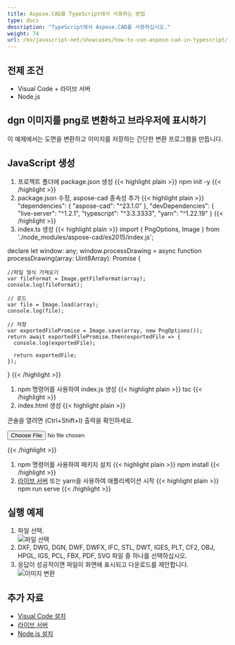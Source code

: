 ```yaml
---
title: Aspose.CAD를 TypeScript에서 사용하는 방법
type: docs
description: "TypeScript에서 Aspose.CAD를 사용하십시오."
weight: 74
url: /ko/javascript-net/showcases/how-to-use-aspose-cad-in-typescript/
---
```



## 전제 조건
- Visual Code + 라이브 서버
- Node.js

## dgn 이미지를 png로 변환하고 브라우저에 표시하기

이 예제에서는 도면을 변환하고 이미지를 저장하는 간단한 변환 프로그램을 만듭니다.

## JavaScript 생성

1. 프로젝트 폴더에 package.json 생성
{{< highlight plain >}}
npm init -y
{{< /highlight >}}
1. package.json 수정, aspose-cad 종속성 추가
{{< highlight plain >}}
"dependencies": {
    "aspose-cad": "^23.1.0"
  },
 "devDependencies": {
    "live-server": "^1.2.1",
    "typescript": "^3.3.3333",
    "yarn": "^1.22.19"
  }
{{< /highlight >}}
1. index.ts 생성
{{< highlight plain >}}
import { PngOptions, Image } from './node_modules/aspose-cad/es2015/index.js';

declare let window: any;
window.processDrawing = async function processDrawing(array: Uint8Array): Promise<any> {

    //파일 형식 가져오기
    var fileFormat = Image.getFileFormat(array);
    console.log(fileFormat);
    
    // 로드
    var file = Image.load(array);
    console.log(file);
    
    // 저장
    var exportedFilePromise = Image.save(array, new PngOptions());
    return await exportedFilePromise.then(exportedFile => {
      console.log(exportedFile);
      
      return exportedFile;
    });
}
{{< /highlight >}}
1. npm 명령어를 사용하여 index.js 생성
{{< highlight plain >}}
tsc
{{< /highlight >}}
1. index.html 생성
{{< highlight plain >}}
<!DOCTYPE html>
콘솔을 열려면 (Ctrl+Shift+I) 출력을 확인하세요.

<script src="./node_modules/aspose-cad/dotnet.js"></script>
<script type="module" src="./node_modules/aspose-cad/es2015/index-js.js"></script>

<body>
	<input id="file" type="file">
	<img id="image" />
</body>

<script>
window.onload = async function () {
	document.querySelector('input').addEventListener('change', function() {
      var reader = new FileReader();
      reader.onload = function() {
      
          var arrayBuffer = this.result;
          var array = new Uint8Array(arrayBuffer);
          
		  //파일 형식 가져오기
		  fileFormat = Aspose.CAD.Image.getFileFormat(array);
          console.log(fileFormat);
		  
		  // 로드
		  file = Aspose.CAD.Image.load(array);
          console.log(file);
		  
		  // 저장
		  exportedFilePromise = Aspose.CAD.Image.save(array, new Aspose.CAD.PngOptions());
		  exportedFilePromise.then(exportedFile => {
			console.log(exportedFile);
			
			var urlCreator = window.URL || window.webkitURL;
			var blob = new Blob([exportedFile], { type: 'application/octet-stream' });
            var imageUrl = urlCreator.createObjectURL(blob);
            document.querySelector("#image").src = imageUrl;
		  });
      }
	  
      reader.readAsArrayBuffer(this.files[0]);
    }, 
	false);
};
</script>
{{< /highlight >}}

1. npm 명령어를 사용하여 패키지 설치
{{< highlight plain >}}
npm install
{{< /highlight >}}
1. [라이브 서버](https://marketplace.visualstudio.com/items?itemName=ritwickdey.LiveServer/) 또는 yarn을 사용하여 애플리케이션 시작
{{< highlight plain >}}
npm run serve
{{< /highlight >}}

## 실행 예제

1. 파일 선택.<br>
![파일 선택](/_assets/javascript-net/typescript/choose-file.png)<br>
1. DXF, DWG, DGN, DWF, DWFX, IFC, STL, DWT, IGES, PLT, CF2, OBJ, HPGL, IGS, PCL, FBX, PDF, SVG 파일 중 하나를 선택하십시오.
1. 응답이 성공적이면 파일이 화면에 표시되고 다운로드를 제안합니다.<br>
![이미지 변환](/_assets/javascript-net/typescript/convert-image.png)<br>
## 추가 자료

- [Visual Code 설치](https://code.visualstudio.com/)
- [라이브 서버](https://marketplace.visualstudio.com/items?itemName=ritwickdey.LiveServer/)
- [Node.js 설치](https://nodejs.org/en/)
